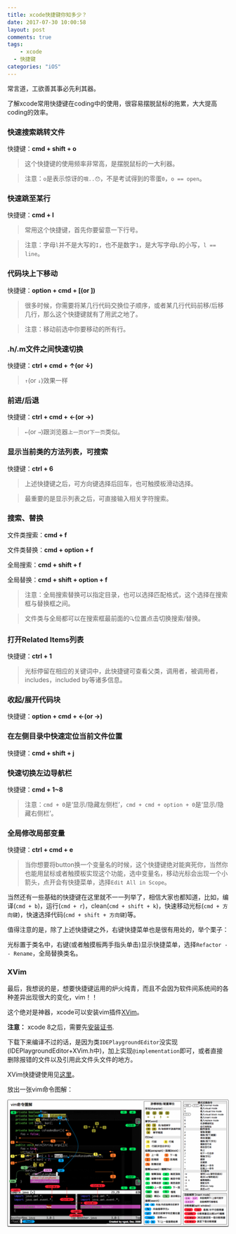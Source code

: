 ```yaml
---
title: xcode快捷键你知多少？
date: 2017-07-30 10:00:58
layout: post
comments: true
tags:
	- xcode
  - 快捷键
categories: "iOS"
---
```


常言道，工欲善其事必先利其器。

了解xcode常用快捷键在coding中的使用，很容易摆脱鼠标的拖累，大大提高coding的效率。


### 快速搜索跳转文件

快捷键：__cmd + shift + o__

>这个快捷键的使用频率非常高，是摆脱鼠标的一大利器。

>注意：`o`是表示惊讶的`哦..😯`，不是考试得到的零蛋`0`，`o == open`。

<!-- more -->

### 快速跳至某行

快捷键：__cmd + l__

>常用这个快捷键，首先你要留意一下行号。

>注意：字母`l`并不是大写的`I`，也不是数字`1`，是大写字母`L`的小写，`l == line`。

### 代码块上下移动

快捷键：__option + cmd + [(or ])__

>很多时候，你需要将某几行代码交换位子顺序，或者某几行代码前移/后移几行，那么这个快捷键就有了用武之地了。

>注意：移动前选中你要移动的所有行。

### .h/.m文件之间快速切换

快捷键：__ctrl + cmd + ↑(or ↓)__

>`↑`(or `↓`)效果一样

### 前进/后退

快捷键：__ctrl + cmd + ←(or →)__

> `←`(or `→`)跟浏览器`上一页`or`下一页`类似。

### 显示当前类的方法列表，可搜索

快捷键：__ctrl + 6__

>上述快捷键之后，可方向键选择后回车，也可触摸板滑动选择。

>最重要的是显示列表之后，可直接输入相关字符搜索。

### 搜索、替换

文件类搜索：__cmd + f__

文件类替换：__cmd + option + f__

全局搜索：__cmd + shift + f__

全局替换：__cmd + shift + option + f__

>注意：全局搜索替换可以指定目录，也可以选择匹配格式，这个选择在搜索框与替换框之间。

>文件类与全局都可以在搜索框最前面的`🔍`位置点击切换搜索/替换。

### 打开Related Items列表

快捷键：__ctrl + 1__

>光标停留在相应的关键词中，此快捷键可查看父类，调用者，被调用者，includes，included by等诸多信息。

### 收起/展开代码块

快捷键：__option + cmd + ←(or →)__

### 在左侧目录中快速定位当前文件位置

快捷键：__cmd + shift + j__

### 快速切换左边导航栏

快捷键：__cmd + 1~8__

>注意：`cmd + 0`是‘显示/隐藏左侧栏’，`cmd + cmd + option + 0`是‘显示/隐藏右侧栏’。

### 全局修改局部变量

快捷键：__ctrl + cmd + e__

>当你想要将button换一个变量名的时候，这个快捷键绝对能爽死你，当然你也能用鼠标或者触摸板实现这个功能，选中变量名，移动光标会出现一个小箭头，点开会有快捷菜单，选择`Edit All in Scope`。

当然还有一些基础的快捷键在这里就不一一列举了，相信大家也都知道，比如，编译(`cmd + b`)，运行(`cmd + r`)，clean(`cmd + shift + k`)，快速移动光标(`cmd + 方向键`)，快速选择代码(`cmd + shift + 方向键`)等。

值得注意的是，除了上述快捷键之外，右键快捷菜单也是很有用处的，举个栗子：

光标置于类名中，右键(或者触摸板两手指头单击)显示快捷菜单，选择`Refactor -- Rename`，全局替换类名。

### XVim

最后，我想说的是，想要快捷键运用的炉火纯青，而且不会因为软件间系统间的各种差异出现很大的变化，vim！！

这个绝对是神器，xcode可以安装vim插件[XVim](https://github.com/XVimProject/XVim)。

__注意：__ xcode 8之后，需要先[安装证书](https://github.com/XVimProject/XVim/blob/master/INSTALL_Xcode8.md).

下载下来编译不过的话，是因为类`IDEPlaygroundEditor`没实现(IDEPlaygroundEditor+XVim.h中)，加上实现`@implementation`即可，或者直接删除报错的文件以及引用此文件头文件的地方。

XVim快捷键使用见[这里](https://github.com/XVimProject/XVim/blob/master/Documents/Users/FeatureList.md)。

放出一张vim命令图解：

![vim命令图解](/imgs/vimCommod.png)
